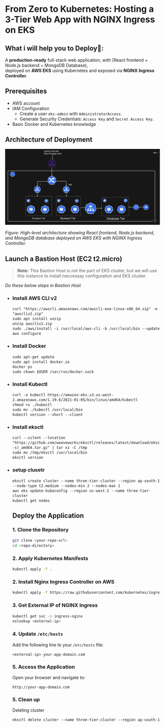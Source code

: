 # **From Zero to Kubernetes: Hosting a 3-Tier Web App with NGINX Ingress on EKS**

## **What i will help you to Deploy🤔:**

A **production-ready** full-stack web application,
with (React frontend + Node.js backend + MongoDB Database),  
deployed on **AWS EKS** using Kubernetes and exposed via **NGINX Ingress Controller**.

## **Prerequisites**

- AWS account
- IAM Configuration
  - Create a user `eks-admin` with `AdministratorAccess`.
  - Generate Security Credentials: `Access Key` and `Secret Access Key`.
- Basic Docker and Kubernetes knowledge

## **Architecture of Deployment**
![3-Tier Web App Architecture on EKS](architecture.png)

*Figure: High-level architecture showing React frontend, Node.js backend, and MongoDB database deployed on AWS EKS with NGINX Ingress Controller.*

## **Launch a Bastion Host (EC2 t2.micro)**

> **Note:** This Bastion Host is not the part of EKS cluster, but we will use this instance to install neccessay configuration and EKS cluster.

_Do these below steps in Bastion Host_

- ### **Install AWS CLI v2**

  ```
  curl "https://awscli.amazonaws.com/awscli-exe-linux-x86_64.zip" -o "awscliv2.zip"
  sudo apt install unzip
  unzip awscliv2.zip
  sudo ./aws/install -i /usr/local/aws-cli -b /usr/local/bin --update
  aws configure
  ```

- ### **Install Docker**
  ```
  sudo apt-get update
  sudo apt install docker.io
  docker ps
  sudo chown $USER /var/run/docker.sock
  ```
- ### **Install Kubectl**
  ```
  curl -o kubectl https://amazon-eks.s3.us-west-2.amazonaws.com/1.19.6/2021-01-05/bin/linux/amd64/kubectl
  chmod +x ./kubectl
  sudo mv ./kubectl /usr/local/bin
  kubectl version --short --client
  ```
- ### **Install eksctl**
  ```
  curl --silent --location "https://github.com/weaveworks/eksctl/releases/latest/download/eksctl_$(uname -s)_amd64.tar.gz" | tar xz -C /tmp
  sudo mv /tmp/eksctl /usr/local/bin
  eksctl version
  ```
- ### **setup clusetr**

    ```
    eksctl create cluster --name three-tier-cluster --region ap-south-1 --node-type t2.medium --nodes-min 2 --nodes-max 2
    aws eks update-kubeconfig --region us-west-2 --name three-tier-cluster
    kubectl get nodes
     ```

    ## **Deploy the Application**

    ### **1. Clone the Repository**
    ```bash
    git clone <your-repo-url>
    cd <repo-directory>
    ```

    ### **2. Apply Kubernetes Manifests**
    ```bash
    kubectl apply -f .
    ```
    ### **2. Install Nginx Ingress Controller on AWS**
    ```bash
    kubectl apply -f https://raw.githubusercontent.com/kubernetes/ingress-nginx/controller-v1.11.1/deploy/static/provider/aws/deploy.yaml
    ```


    ### **3. Get External IP of NGINX Ingress**
    ```bash
    kubectl get svc -n ingress-nginx
    nslookup <external-ip>
    ```

    ### **4. Update `/etc/hosts`**
    Add the following line to your `/etc/hosts` file:
    ```
    <external-ip> your-app-domain.com
    ```

    ### **5. Access the Application**
    Open your browser and navigate to:
    ```
    http://your-app-domain.com
    ```
    ### **5. Clean up**
    Deleting cluster
    ```
    eksctl delete cluster --name three-tier-cluster --region ap-south-1
    ```

